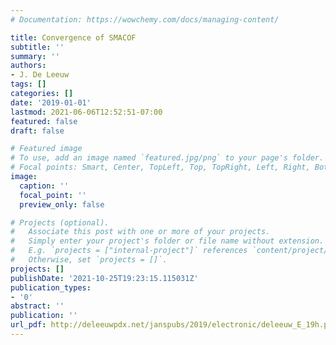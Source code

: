 ```yaml
---
# Documentation: https://wowchemy.com/docs/managing-content/

title: Convergence of SMACOF
subtitle: ''
summary: ''
authors:
- J. De Leeuw
tags: []
categories: []
date: '2019-01-01'
lastmod: 2021-06-06T12:52:51-07:00
featured: false
draft: false

# Featured image
# To use, add an image named `featured.jpg/png` to your page's folder.
# Focal points: Smart, Center, TopLeft, Top, TopRight, Left, Right, BottomLeft, Bottom, BottomRight.
image:
  caption: ''
  focal_point: ''
  preview_only: false

# Projects (optional).
#   Associate this post with one or more of your projects.
#   Simply enter your project's folder or file name without extension.
#   E.g. `projects = ["internal-project"]` references `content/project/deep-learning/index.md`.
#   Otherwise, set `projects = []`.
projects: []
publishDate: '2021-10-25T19:23:15.115031Z'
publication_types:
- '0'
abstract: ''
publication: ''
url_pdf: http://deleeuwpdx.net/janspubs/2019/electronic/deleeuw_E_19h.pdf
---
```

